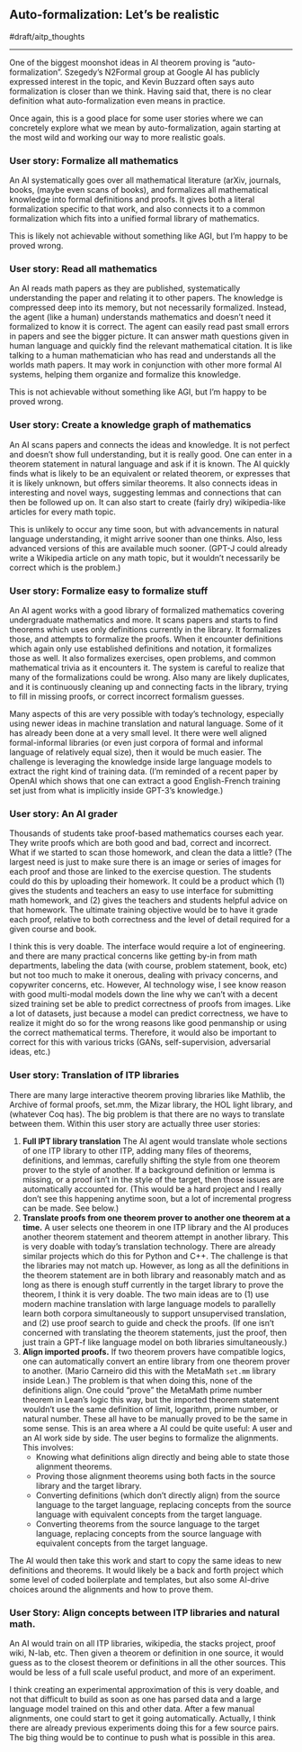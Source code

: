 ## Auto-formalization: Let’s be realistic
#draft/aitp_thoughts
- - - -
One of the biggest moonshot ideas in AI theorem proving is “auto-formalization”.  Szegedy’s N2Formal group at Google AI has publicly expressed interest in the topic, and Kevin Buzzard often says auto formalization is closer than we think.  Having said that, there is no clear definition what auto-formalization even means in practice.

Once again, this is a good place for some user stories where we can concretely explore what we mean by auto-formalization, again starting at the most wild and working our way to more realistic goals.
### User story: Formalize all mathematics
An AI systematically goes over all mathematical literature (arXiv, journals, books, (maybe even scans of books), and formalizes all mathematical knowledge into formal definitions and proofs.  It gives both a literal formalization specific to that work, and also connects it to a common formalization which fits into a unified formal library of mathematics.

This is likely not achievable without something like AGI, but I’m happy to be proved wrong.
### User story: Read all mathematics
An AI reads math papers as they are published, systematically understanding the paper and relating it to other papers.  The knowledge is compressed deep into its memory, but not necessarily formalized.  Instead, the agent (like a human) understands mathematics and doesn’t need it formalized to know it is correct.  The agent can easily read past small errors in papers and see the bigger picture.  It can answer math questions given in human language and quickly find the relevant mathematical citation.  It is like talking to a human mathematician who has read and understands all the worlds math papers. It may work in conjunction with other more formal AI systems, helping them organize and formalize this knowledge.

This is not achievable without something like AGI, but I’m happy to be proved wrong.
### User story: Create a knowledge graph of mathematics
An AI scans papers and connects the ideas and knowledge.  It is not perfect and doesn’t show full understanding, but it is really good.  One can enter in a theorem statement in natural language and ask if it is known.  The AI quickly finds what is likely to be an equivalent or related theorem, or expresses that it is likely unknown, but offers similar theorems.  It also connects ideas in interesting and novel ways, suggesting lemmas and connections that can then be followed up on.  It can also start to create (fairly dry) wikipedia-like articles for every math topic.

This is unlikely to occur any time soon, but with advancements in natural language understanding, it might arrive sooner than one thinks.  Also, less advanced versions of this are available much sooner.  (GPT-J could already write a Wikipedia article on any math topic, but it wouldn’t necessarily be correct which is the problem.)
### User story: Formalize easy to formalize stuff
An AI agent works with a good library of formalized mathematics covering undergraduate mathematics and more.  It scans papers and starts to find theorems which uses only definitions currently in the library.  It formalizes those, and attempts to formalize the proofs.   When it encounter definitions which again only use established definitions and notation, it formalizes those as well.  It also formalizes exercises, open problems, and common mathematical trivia as it encounters it.  The system is careful to realize that many of the formalizations could be wrong.  Also many are likely duplicates, and it is continuously cleaning up and connecting facts in the library, trying to fill in missing proofs, or correct incorrect formalism guesses.

Many aspects of this are very possible with today’s technology, especially using newer ideas in machine translation and natural language.  Some of it has already been done at a very small level.  It there were well aligned formal-informal libraries (or even just corpora of formal and informal language of relatively equal size), then it would be much easier.  The challenge is leveraging the knowledge inside large language models to extract the right kind of training data. (I’m reminded of a recent paper by OpenAI which shows that one can extract a good English-French training set just from what is implicitly inside GPT-3’s knowledge.)
### User story: An AI grader
Thousands of students take proof-based mathematics courses each year.  They write proofs which are both good and bad, correct and incorrect.  What if we started to scan those homework, and clean the data a little?  (The largest need is just to make sure there is an image or series of images for each proof and those are linked to the exercise question.  The students could do this by uploading their homework.  It could be a product which (1) gives the students and teachers an easy to use interface for submitting math homework, and (2) gives the teachers and students helpful advice on that homework.  The ultimate training objective would be to have it grade each proof, relative to both correctness and the level of detail required for a given course and book.

I think this is very doable.  The interface would require a lot of engineering. and there are many practical concerns like getting by-in from math departments, labeling the data (with course, problem statement, book, etc) but not too much to make it onerous, dealing with privacy concerns, and copywriter concerns, etc.  However, AI technology wise, I see know reason with good multi-modal models down the line why we can’t with a decent sized training set be able to predict correctness of proofs from images.  Like a lot of datasets, just because a model can predict correctness, we have to realize it might do so for the wrong reasons like good penmanship or using the correct mathematical terms.  Therefore, it would also be important to correct for this with various tricks (GANs, self-supervision, adversarial ideas, etc.)
### User story: Translation of ITP libraries
There are many large interactive theorem proving libraries like Mathlib, the Archive of formal proofs, set.mm, the Mizar library, the HOL light library, and (whatever Coq has).  The big problem is that there are no ways to translate between them.  Within this user story are actually three user stories:
1. **Full IPT library translation**  The AI agent would translate whole sections of one ITP library to other ITP, adding many files of theorems, definitions, and lemmas, carefully shifting the style from one theorem prover to the style of another.  If a background definition or lemma is missing, or a proof isn’t in the style of the target, then those issues are automatically accounted for.  (This would be a hard project and I really don’t see this happening anytime soon, but a lot of incremental progress can be made.   See below.)
2. **Translate proofs from one theorem prover to another one theorem at a time.**  A user selects one theorem in one ITP library and the AI produces another theorem statement and theorem attempt in another library.  This is very doable with today’s translation technology.  There are already similar projects which do this for Python and C++.  The challenge is that the libraries may not match up.  However, as long as all the definitions in the theorem statement are in both library and reasonably match and as long as there is enough stuff currently in the target library to prove the theorem, I think it is very doable.  The two main ideas are to (1) use modern machine translation with large language models to parallelly learn both corpora simultaneously to support unsupervised translation, and (2) use proof search to guide and check the proofs.  (If one isn’t concerned with translating the theorem statements, just the proof, then just train a GPT-f like language model on both libraries simultaneously.)
3. **Align imported proofs.**  If two theorem provers have compatible logics, one can automatically convert an entire library from one theorem prover to another.  (Mario Carneiro did this with the MetaMath `set.mm` library inside Lean.)  The problem is that when doing this, none of the definitions align.  One could “prove” the MetaMath prime number theorem in Lean’s logic this way, but the imported theorem statement wouldn’t use the same definition of limit, logarithm, prime number, or natural number.  These all have to be manually proved to be the same in some sense.  This is an area where a AI could be quite useful:  A user and an AI work side by side.  The user begins to formalize the alignments.  This involves:
	* Knowing what definitions align directly and being able to state those alignment theorems.
	* Proving those alignment theorems using both facts in the source library and the target library.
	* Converting definitions (which don’t directly align) from the source language to the target language, replacing concepts from the source language with equivalent concepts from the target language.
	* Converting theorems from the source language to the target language, replacing concepts from the source language with equivalent concepts from the target language.

The AI would then take this work and start to copy the same ideas to new definitions and theorems.  It would likely be a back and forth project which some level of coded boilerplate and templates, but also some AI-drive choices around the alignments and how to prove them.

### User Story: Align concepts between ITP libraries and natural math.
An AI would train on all ITP libraries, wikipedia, the stacks project, proof wiki, N-lab, etc.  Then given a theorem or definition in one source, it would guess as to the closest theorem or definitions in all the other sources.  This would be less of a full scale useful product, and more of an experiment.

I think creating an experimental approximation of this is very doable, and not that difficult to build as soon as one has parsed data and a large language model trained on this and other data.  After a few manual alignments, one could start to get it going automatically.  Actually, I think there are already previous experiments doing this for a few source pairs.  The big thing would be to continue to push what is possible in this area.

